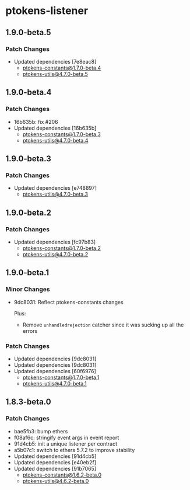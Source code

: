 # ptokens-listener

## 1.9.0-beta.5

### Patch Changes

- Updated dependencies [7e8eac8]
  - ptokens-constants@1.7.0-beta.4
  - ptokens-utils@4.7.0-beta.5

## 1.9.0-beta.4

### Patch Changes

- 16b635b: fix #206
- Updated dependencies [16b635b]
  - ptokens-constants@1.7.0-beta.3
  - ptokens-utils@4.7.0-beta.4

## 1.9.0-beta.3

### Patch Changes

- Updated dependencies [e748897]
  - ptokens-utils@4.7.0-beta.3

## 1.9.0-beta.2

### Patch Changes

- Updated dependencies [fc97b83]
  - ptokens-constants@1.7.0-beta.2
  - ptokens-utils@4.7.0-beta.2

## 1.9.0-beta.1

### Minor Changes

- 9dc8031: Reflect ptokens-constants changes

  Plus:

  - Remove `unhandledrejection` catcher since it was sucking up all the errors

### Patch Changes

- Updated dependencies [9dc8031]
- Updated dependencies [9dc8031]
- Updated dependencies [60f6976]
  - ptokens-constants@1.7.0-beta.1
  - ptokens-utils@4.7.0-beta.1

## 1.8.3-beta.0

### Patch Changes

- bae5fb3: bump ethers
- f08af6c: stringify event args in event report
- 91d4cb5: init a unique listener per contract
- a5b07c1: switch to ethers 5.7.2 to improve stability
- Updated dependencies [91d4cb5]
- Updated dependencies [e40eb2f]
- Updated dependencies [91b7065]
  - ptokens-constants@1.6.2-beta.0
  - ptokens-utils@4.6.2-beta.0
